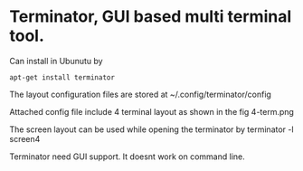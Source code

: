 # Terminator, GUI based multi terminal tool.

Can install in Ubunutu by

    apt-get install terminator

The layout configuration files are stored at
    ~/.config/terminator/config

Attached config file include 4 terminal layout as shown in the fig 4-term.png

The screen layout can be used while opening the terminator by
    terminator -l screen4

Terminator need GUI support. It doesnt work on command line.
